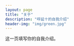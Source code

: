```yaml
---
layout: page
title: "关于"
description: "呼延十的自我介绍" 
header-img: "img/green.jpg"
---
```


这一页填写你的自我介绍。





